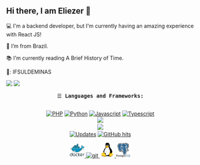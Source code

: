## Hi there, I am Eliezer 👋

:computer: I'm a backend developer, but I'm currently having an amazing experience with React JS!

:house_with_garden: I’m from Brazil.

:books: I'm currently reading A Brief History of Time.

🏫: IFSULDEMINAS

<a href = "mailto:eliezer.c.alves2015@gmail.com"><img src="https://img.shields.io/badge/-Gmail-%23333?style=for-the-badge&logo=gmail&logoColor=white" target="_blank"></a>
<a href="https://www.linkedin.com/in/eliezer-alves-167064185/" target="_blank"><img src="https://img.shields.io/badge/-LinkedIn-%230077B5?style=for-the-badge&logo=linkedin&logoColor=white" target="_blank"></a>
  
<div align="center">
   <summary> <samp>&#9776; <b>Languages and Frameworks:</b></samp></summary>
   <p align="center">
      <br>     
      <a href="https://github.com/eliezer-alves?tab=repositories&language=php" target="_blank"><img alt="PHP" src="https://img.shields.io/badge/PHP-777BB4?style=for-the-badge&logo=php&logoColor=white"></a>     
      <a href="https://github.com/eliezer-alves?tab=repositories&language=python" target="_blank"><img alt="Python" src="https://img.shields.io/badge/Python-3776AB?style=for-the-badge&logo=python&logoColor=white"></a>     
      <a href="https://github.com/eliezer-alves?tab=repositories&language=javascript" target="_blank"><img alt="Javascript" src="https://img.shields.io/badge/JavaScript-323330?style=for-the-badge&logo=javascript&logoColor=F7DF1E"></a>
    <a href="https://github.com/eliezer-alves?tab=repositories&language=typescript" target="_blank"><img alt="Typescript" src="https://img.shields.io/badge/-Typescript-3572A5?style=flat-square&logo=Typescript&logoColor=white"></a>
    <br>
    <img height="180em" src="https://github-readme-stats.vercel.app/api/top-langs/?username=eliezer-alves&layout=compact&langs_count=7&theme=github_dark"/>
     <br>     
    <img src="https://github-readme-stats.vercel.app/api?username=eliezer-alves&theme=midnight-purple&count_private=true&show_icons=true&include_all_commits=true)](https://github.com/anuraghazra/github-readme-stats">
    <br>     
    <a href="https://github.com/eliezer-alves?tab=followers" target="_blank"><img alt="Updates" src="https://img.shields.io/badge/--000000?style=flat-square&logo=RSS&logoColor=white"></a>    
     <a href="https://github.com/eliezer-alves/eliezer-alves" target="_blank"><img alt="GitHub hits" src="https://img.shields.io/github/last-commit/leoreisdias/leoreisdias?label=profile%20updated&style=flat-square"></a>  
  </p>
  <p align="center">    
    <a href="https://www.docker.com/" target="_blank"> <img src="https://raw.githubusercontent.com/devicons/devicon/master/icons/docker/docker-original-wordmark.svg" alt="docker" width="40" height="40"/> </a>     
    <a href="https://git-scm.com/" target="_blank"> <img src="https://www.vectorlogo.zone/logos/git-scm/git-scm-icon.svg" alt="git" width="40" height="40"/> </a>
    <a href="https://www.linux.org/" target="_blank"> <img src="https://raw.githubusercontent.com/devicons/devicon/master/icons/linux/linux-original.svg" alt="linux" width="40" height="40"/> </a>    
    <a href="https://www.postgresql.org" target="_blank"> <img src="https://raw.githubusercontent.com/devicons/devicon/master/icons/postgresql/postgresql-original-wordmark.svg" alt="postgresql" width="40" height="40"/>
    </a>  
  </p>
</div>

 <div>
  <!-- <a href="https://github.com/eliezer-alves">
  <img height="180em" src="https://github-readme-stats.vercel.app/api?username=eliezer-alves&show_icons=true&theme=github_dark&include_all_commits=true&count_private=true"/>
  <img height="180em" src="https://github-readme-stats.vercel.app/api/top-langs/?username=eliezer-alves&layout=compact&langs_count=7&theme=github_dark"/>
</div> -->
